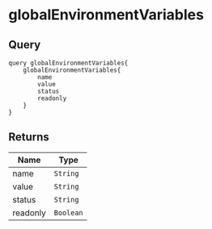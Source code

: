 # globalEnvironmentVariables

## Query

```
query globalEnvironmentVariables{
    globalEnvironmentVariables{
        name
        value
        status
        readonly
    }
}
```

## Returns

Name | Type
---- | ----
name | `String`
value | `String`
status | `String`
readonly | `Boolean`
